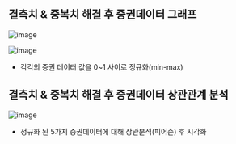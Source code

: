 ## 결측치 & 중복치 해결 후 증권데이터 그래프
![image](https://github.com/sejin1129/summer_Intern/assets/113009722/21417d45-6a43-4a36-bc36-c73fd7b142e0)

![image](https://github.com/sejin1129/summer_Intern/assets/113009722/0ff9b3fd-7ee6-4260-b8f1-197498e14ec0)
- 각각의 증권 데이터 값을 0~1 사이로 정규화(min-max)


 
## 결측치 & 중복치 해결 후 증권데이터 상관관계 분석
![image](https://github.com/sejin1129/summer_Intern/assets/113009722/3d864cf9-9f99-4f32-8a08-a99272d4c3a1)
- 정규화 된 5가지 증권데이터에 대해 상관분석(피어슨) 후 시각화
